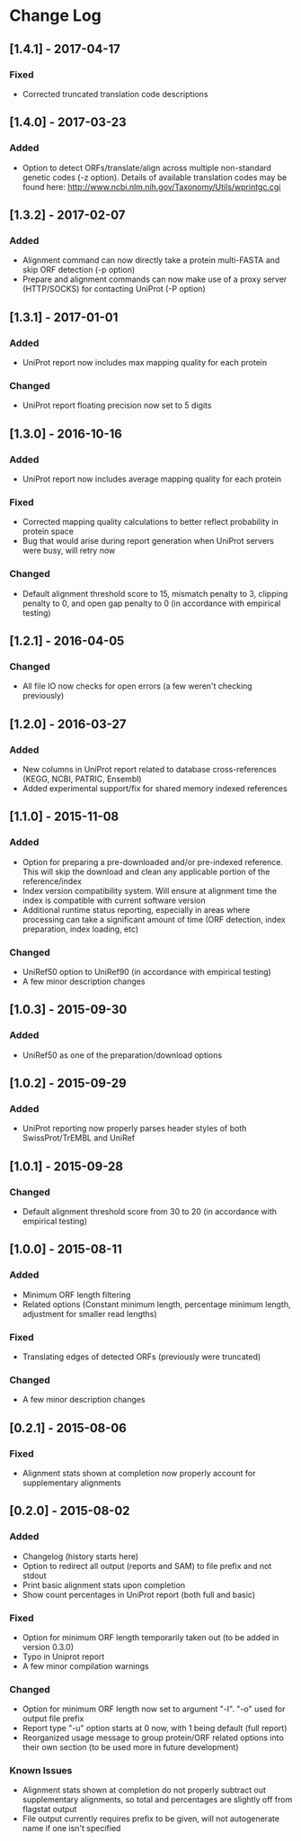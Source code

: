 # Change Log

## [1.4.1] - 2017-04-17
### Fixed
- Corrected truncated translation code descriptions

## [1.4.0] - 2017-03-23
### Added
- Option to detect ORFs/translate/align across multiple non-standard genetic codes (-z option). Details of available translation codes may be found here: http://www.ncbi.nlm.nih.gov/Taxonomy/Utils/wprintgc.cgi

## [1.3.2] - 2017-02-07
### Added
- Alignment command can now directly take a protein multi-FASTA and skip ORF detection (-p option)
- Prepare and alignment commands can now make use of a proxy server (HTTP/SOCKS) for contacting UniProt (-P option)

## [1.3.1] - 2017-01-01
### Added
- UniProt report now includes max mapping quality for each protein

### Changed
- UniProt report floating precision now set to 5 digits

## [1.3.0] - 2016-10-16
### Added
- UniProt report now includes average mapping quality for each protein

### Fixed
- Corrected mapping quality calculations to better reflect probability in protein space
- Bug that would arise during report generation when UniProt servers were busy, will retry now

### Changed
- Default alignment threshold score to 15, mismatch penalty to 3, clipping penalty to 0, and open gap penalty to 0 (in accordance with empirical testing)

## [1.2.1] - 2016-04-05
### Changed
- All file IO now checks for open errors (a few weren't checking previously)

## [1.2.0] - 2016-03-27
### Added
- New columns in UniProt report related to database cross-references (KEGG, NCBI, PATRIC, Ensembl)
- Added experimental support/fix for shared memory indexed references

## [1.1.0] - 2015-11-08
### Added
- Option for preparing a pre-downloaded and/or pre-indexed reference.  This will skip the download and clean any applicable portion of the reference/index
- Index version compatibility system.  Will ensure at alignment time the index is compatible with current software version
- Additional runtime status reporting, especially in areas where processing can take a significant amount of time (ORF detection, index preparation, index loading, etc)

### Changed
- UniRef50 option to UniRef90 (in accordance with empirical testing)
- A few minor description changes

## [1.0.3] - 2015-09-30
### Added
- UniRef50 as one of the preparation/download options

## [1.0.2] - 2015-09-29
### Added
- UniProt reporting now properly parses header styles of both SwissProt/TrEMBL and UniRef

## [1.0.1] - 2015-09-28
### Changed
- Default alignment threshold score from 30 to 20 (in accordance with empirical testing)

## [1.0.0] - 2015-08-11
### Added
- Minimum ORF length filtering
- Related options (Constant minimum length, percentage minimum length, adjustment for smaller read lengths)

### Fixed
- Translating edges of detected ORFs (previously were truncated)

### Changed
- A few minor description changes

## [0.2.1] - 2015-08-06
### Fixed
- Alignment stats shown at completion now properly account for supplementary alignments

## [0.2.0] - 2015-08-02
### Added
- Changelog (history starts here)
- Option to redirect all output (reports and SAM) to file prefix and not stdout
- Print basic alignment stats upon completion
- Show count percentages in UniProt report (both full and basic)

### Fixed
- Option for minimum ORF length temporarily taken out (to be added in version 0.3.0)
- Typo in Uniprot report
- A few minor compilation warnings

### Changed
- Option for minimum ORF length now set to argument "-l".  "-o" used for output file prefix
- Report type "-u" option starts at 0 now, with 1 being default (full report)
- Reorganized usage message to group protein/ORF related options into their own section (to be used more in future development)

### Known Issues
- Alignment stats shown at completion do not properly subtract out supplementary alignments, so total and percentages are slightly off from flagstat output
- File output currently requires prefix to be given, will not autogenerate name if one isn't specified

